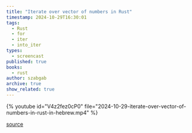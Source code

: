 ```yaml
---
title: "Iterate over vector of numbers in Rust"
timestamp: 2024-10-29T16:30:01
tags:
  - Rust
  - for
  - iter
  - into_iter
types:
  - screencast
published: true
books:
  - rust
author: szabgab
archive: true
show_related: true
---
```


{% youtube id="V4z2fez0cP0" file="2024-10-29-iterate-over-vector-of-numbers-in-rust-in-hebrew.mp4" %}



[source](https://rust.code-maven.com/slides/rust/iterate-over-vector-of-numbers.html)
